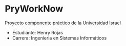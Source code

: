 # PryWorkNow
Proyecto componente práctico de la Universidad Israel

- Estudiante: Henry Rojas
- Carrera: Ingenieria en Sistemas Informáticos
